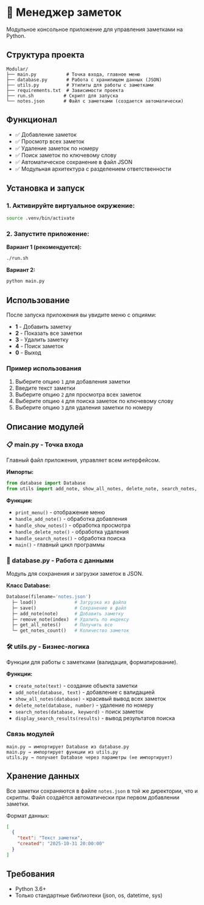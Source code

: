 # 📒 Менеджер заметок

Модульное консольное приложение для управления заметками на Python.

## Структура проекта

```
Modular/
├── main.py           # Точка входа, главное меню
├── database.py       # Работа с хранилищем данных (JSON)
├── utils.py          # Утилиты для работы с заметками
├── requirements.txt  # Зависимости проекта
├── run.sh           # Скрипт для запуска
└── notes.json       # Файл с заметками (создается автоматически)
```

## Функционал

- ✅ Добавление заметок
- ✅ Просмотр всех заметок
- ✅ Удаление заметок по номеру
- ✅ Поиск заметок по ключевому слову
- ✅ Автоматическое сохранение в файл JSON
- ✅ Модульная архитектура с разделением ответственности

## Установка и запуск

### 1. Активируйте виртуальное окружение:
```bash
source .venv/bin/activate
```

### 2. Запустите приложение:

**Вариант 1 (рекомендуется):**
```bash
./run.sh
```

**Вариант 2:**
```bash
python main.py
```

## Использование

После запуска приложения вы увидите меню с опциями:

- **1** - Добавить заметку
- **2** - Показать все заметки
- **3** - Удалить заметку
- **4** - Поиск заметок
- **0** - Выход

### Пример использования

1. Выберите опцию `1` для добавления заметки
2. Введите текст заметки
3. Выберите опцию `2` для просмотра всех заметок
4. Выберите опцию `4` для поиска заметок по ключевому слову
5. Выберите опцию `3` для удаления заметки по номеру

## Описание модулей

### 📋 main.py - Точка входа
Главный файл приложения, управляет всем интерфейсом.

**Импорты:**
```python
from database import Database
from utils import add_note, show_all_notes, delete_note, search_notes, display_search_results
```

**Функции:**
- `print_menu()` - отображение меню
- `handle_add_note()` - обработка добавления
- `handle_show_notes()` - обработка просмотра
- `handle_delete_note()` - обработка удаления
- `handle_search_notes()` - обработка поиска
- `main()` - главный цикл программы

### 💾 database.py - Работа с данными
Модуль для сохранения и загрузки заметок в JSON.

**Класс Database:**
```python
Database(filename='notes.json')
  ├─ load()              # Загрузка из файла
  ├─ save()              # Сохранение в файл
  ├─ add_note(note)      # Добавить заметку
  ├─ remove_note(index)  # Удалить по индексу
  ├─ get_all_notes()     # Получить все
  └─ get_notes_count()   # Количество заметок
```

### 🛠️ utils.py - Бизнес-логика
Функции для работы с заметками (валидация, форматирование).

**Функции:**
- `create_note(text)` - создание объекта заметки
- `add_note(database, text)` - добавление с валидацией
- `show_all_notes(database)` - красивый вывод всех заметок
- `delete_note(database, number)` - удаление по номеру
- `search_notes(database, keyword)` - поиск заметок
- `display_search_results(results)` - вывод результатов поиска

### Связь модулей
```
main.py → импортирует Database из database.py
main.py → импортирует функции из utils.py
utils.py → получает Database через параметры (не импортирует)
```

## Хранение данных

Все заметки сохраняются в файле `notes.json` в той же директории, что и скрипты.
Файл создаётся автоматически при первом добавлении заметки.

Формат данных:
```json
[
  {
    "text": "Текст заметки",
    "created": "2025-10-31 20:00:00"
  }
]
```

## Требования

- Python 3.6+
- Только стандартные библиотеки (json, os, datetime, sys)

